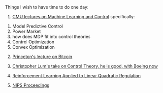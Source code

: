 Things I wish to have time to do one day:
1. [CMU lectures on Machine Learning and Control](https://www.youtube.com/channel/UC0jnok-Kzmjv5a2aL92DDMA/videos)
specifically: 
1) Model Predictive Control
2) Power Market
3) how does MDP fit into control theories
4) Control Optimization
5) Convex Optimization

2. [Princeton's lecture on Bitcoin](https://www.coursera.org/learn/cryptocurrency/lecture/gFEJL/cryptographic-hash-functions)

3. [Christopher Lum's take on Control Theory, he is good, with Boeing now](https://www.youtube.com/user/christopherwlum/playlists)

4. [Reinforcement Learning Applied to Linear Quadratic Regulation](https://papers.nips.cc/paper/712-reinforcement-learning-applied-to-linear-quadratic-regulation.pdf)

5. [NIPS Proceedings](https://papers.nips.cc/)
